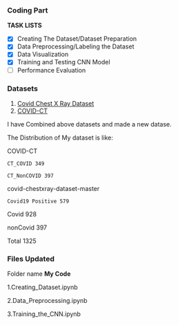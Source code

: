 ### Coding Part
**TASK LISTS**
- [x] Creating The Dataset/Dataset Preparation
- [x] Data Preprocessing/Labeling the Dataset
- [x] Data Visualization
- [x] Training and Testing CNN Model
- [ ] Performance Evaluation

### Datasets
1. [Covid Chest X Ray Dataset](https://github.com/ieee8023/covid-chestxray-dataset)
2. [COVID-CT](https://github.com/UCSD-AI4H/COVID-CT)

I have Combined above datasets and made a new datase.

The Distribution of My dataset is like:

COVID-CT

	CT_COVID 349
	
	CT_NonCOVID 397

covid-chestxray-dataset-master
	
	Covid19 Positive 579


Covid     928

nonCovid  397

Total     1325


### Files Updated

Folder name **My Code**

1.Creating_Dataset.ipynb

2.Data_Preprocessing.ipynb

3.Training_the_CNN.ipynb
